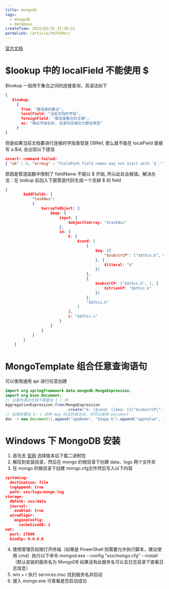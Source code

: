 ```yaml
---
title: mongodb
tags:
  - mongodb
  - database
createTime: 2025/02/25 21:38:22
permalink: /article/tm7k59or/
---
```

[官方文档](https://www.mongodb.com/docs/manual/)

# $lookup 中的 localField 不能使用 $
$lookup 一般用于集合之间的连接查询，其语法如下

```json
{
   $lookup:
     {
       from: "要连接的集合",
       localField: "当前文档的字段",
       foreignField: "要连接集合的主键",
       as: "输出字段名称, 这里将会输出为数组类型"
     }
}
```

但是如果当前文档要进行连接的字段类型是 DBRef, 那么就不能在 localField 直接写 a.$id, 会出现以下错误

```json
assert: command failed:
{ "ok" : 0, "errmsg" : "FieldPath field names may not start with '$'.", "code" : 16410 }
```

原因是管道函数中限制了 fieldName 不能以 $ 开始, 所以此处会报错。解决办法：在 lookup 前加入下面管道代码生成一个去掉 $ 的 field

```json
{
        $addFields: {
            "taskNos": 
            {
                $arrayToObject: {
                    $map: {
                        input: {
                            $objectToArray: "$taskNos"
                        },
                        in: {
                            k: {
                                $cond: [
                                    {
                                        $eq: [{
                                            "$substrCP": ["$$this.k", 0, 1]
                                        }, {
                                            $literal: "$"
                                        }]
                                    },
                                    {
                                        $substrCP: ["$$this.k", 1, {
                                            $strLenCP: "$$this.k"
                                        }]
                                    },
                                    "$$this.k"
                                ]
                            },
                            v: "$$this.v"
                        }
                    }
                }
            }
        }
    }
```

# MongoTemplate 组合任意查询语句
可以使用通用 api 进行任意创建

```java
import org.springframework.data.mongodb.MongoExpression;
import org.bson.Document;
// 这里的表达式是不需要加 { } 的
AggregationExpression.from(MongoExpression
                           .create("k: {$cond: [{$eq: [{\"$substrCP\": [\"$$taskNo.k\", 0, 1] }, {$literal: \"$\"}] }, {$substrCP: [\"$$taskNo.k\", 1, {$strLenCP: \"$$taskNo.k\"}] }, \"$$taskNo.k\"] }, v: \"$$taskNo.v\""))))
// 如果是要加 k: v 这种 map 形式的表达式, 则可以使用 Document
doc -> new Document().append("appName", "$$app.k").append("appValue", "$$app.v")
```

# Windows 下 MongoDB 安装
1. 首先去<font style="color:#2F4BDA;"> </font>[官网](https://www.mongodb.com/try/download/community) 选择版本后下载二进制包
2. 解压到安装目录，然后在 mongo 的根目录下创建 data、logs 两个文件夹
3. 在 mongo 的根目录下创建 mongo.cfg文件然后写入以下内容

```json
systemLog:
  destination: file
  logAppend: true
  path: xxx/logs/mongo.log
storage:
  dbPath: xxx/data
  journal:
    enabled: true
  wiredTiger:
    engineConfig:
      cacheSizeGB: 1
net:
  port: 27000
  bindIp: 0.0.0.0
```

4. 使用管理员权限打开终端（如果是 PowerShell 则需要允许执行脚本，建议使用 cmd）执行以下命令 mongod.exe --config "xxx/mongo.cfg" --install（默认安装的服务名为 MongoDB 如果没有此服务名可以去日志目录下查看日志信息）
5. win + r 执行 services.msc 找到服务名并启动
6. 键入 mongo.exe 可查看是否启动成功

